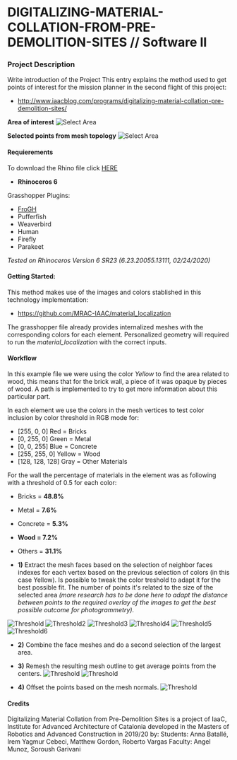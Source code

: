 # DIGITALIZING-MATERIAL-COLLATION-FROM-PRE-DEMOLITION-SITES // Software II
### Project Description

Write introduction of the Project
This entry explains the method used to get points of interest for the mission planner in the second flight of this project:
* http://www.iaacblog.com/programs/digitalizing-material-collation-pre-demolition-sites/

**Area of interest**
![Select Area](./doc/Select_Area_2.jpg)

**Selected points from mesh topology**
![Select Area](./doc/Select_Area.jpg)

#### Requierements

To download the Rhino file click [HERE](https://drive.google.com/drive/folders/1oU48m0Eazm6iBU8ubfr_FgoaLeqjJuxY?usp=sharing)

* **Rhinoceros 6**

Grasshopper Plugins:

* [FroGH](http://www.co-de-it.com/wordpress/frogh.html)
* Pufferfish
* Weaverbird
* Human
* Firefly
* Parakeet

*Tested on Rhinoceros Version 6 SR23 (6.23.20055.13111, 02/24/2020)*

#### Getting Started:

This method makes use of the images and colors stablished in this technology implementation:
* https://github.com/MRAC-IAAC/material_localization

The grasshopper file already provides internalized meshes with the corresponding colors for each element. Personalized geometry will required to run the *material_localization* with the correct inputs.

#### Workflow

In this example file we were using the color *Yellow* to find the area related to wood, this means that for the brick wall, a piece of it was opaque by pieces of wood. A path is implemented to try to get more information about this particular part.

In each element we use the colors in the mesh vertices to test color inclusion by color threshold in RGB mode for:

* [255, 0, 0] Red = Bricks
* [0, 255, 0] Green = Metal
* [0, 0, 255] Blue = Concrete
* [255, 255, 0] Yellow = Wood
* [128, 128, 128] Gray = Other Materials

For the wall the percentage of materials in the element was as following with a threshold of 0.5 for each color:

* Bricks = **48.8%**
* Metal = **7.6%**
* Concrete = **5.3%**
* **Wood = 7.2%**
* Others = **31.1%**

* **1)** Extract the mesh faces based on the selection of neighbor faces indexes for each vertex based on the previous selection of colors (in this case Yellow).
Is possible to tweak the color treshold to adapt it for the best possible fit. The number of points it's related to the size of the selected area *(more research has to be done here to adapt the distance between points to the required overlay of the images to get the best possible outcome for photogrammetry).*

![Threshold](./doc/Area_1.png)
![Threshold2](./doc/Area_2.png)
![Threshold3](./doc/Area_3.png)
![Threshold4](./doc/Area_4.png)
![Threshold5](./doc/Area_5.png)
![Threshold6](./doc/Area_6.png)

* **2)** Combine the face meshes and do a second selection of the largest area.
* **3)** Remesh the resulting mesh outline to get average points from the centers.
![Threshold](./doc/Step_1.jpg)
![Threshold](./doc/Step_2.jpg)

* **4)** Offset the points based on the mesh normals.
![Threshold](./doc/Step_3.jpg)

#### Credits
Digitalizing Material Collation from Pre-Demolition Sites is a project of IaaC, Institute for Advanced Architecture of Catalonia developed in the Masters of Robotics and Advanced Construction in 2019/20 by: Students: Anna Batallé, Irem Yagmur Cebeci, Matthew Gordon, Roberto Vargas Faculty: Angel Munoz, Soroush Garivani
